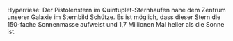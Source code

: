 Hyperriese: Der Pistolenstern im Quintuplet-Sternhaufen nahe dem Zentrum unserer Galaxie im Sternbild Schütze. Es ist möglich, dass dieser Stern die 150-fache Sonnenmasse aufweist und 1,7 Millionen Mal heller als die Sonne ist.
